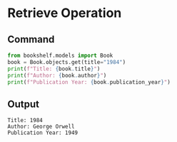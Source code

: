 # Retrieve Operation

## Command
```python
from bookshelf.models import Book
book = Book.objects.get(title="1984")
print(f"Title: {book.title}")
print(f"Author: {book.author}")
print(f"Publication Year: {book.publication_year}")
```

## Output
```
Title: 1984
Author: George Orwell
Publication Year: 1949
```
